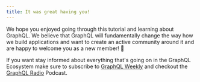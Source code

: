```yaml
---
title: It was great having you!
---
```


We hope you enjoyed going through this tutorial and learning about GraphQL. We believe that GraphQL will fundamentally change the way how we build applications and want to create an active community around it and are happy to welcome you as a new member! 🙌

If you want stay informed about everything that's going on in the GraphQL Ecosystem make sure to subscribe to [GraphQL Weekly](https://graphqlweekly.com) and checkout the [GraphQL Radio](https://graphqlradio.com) Podcast.

